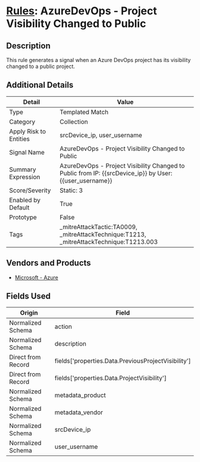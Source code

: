 # [Rules](README.md): AzureDevOps - Project Visibility Changed to Public

## Description
This rule generates a signal when an Azure DevOps project has its visibility changed to a public project.

## Additional Details
|Detail|Value|
|----|----|
|Type|Templated Match|
|Category|Collection|
|Apply Risk to Entities|srcDevice_ip, user_username|
|Signal Name|AzureDevOps - Project Visibility Changed to Public|
|Summary Expression|AzureDevOps - Project Visibility Changed to Public from IP: {{srcDevice_ip}} by User: {{user_username}}|
|Score/Severity|Static: 3|
|Enabled by Default|True|
|Prototype|False|
|Tags|_mitreAttackTactic:TA0009, _mitreAttackTechnique:T1213, _mitreAttackTechnique:T1213.003|
## Vendors and Products
- [Microsoft - Azure](../products/a1225af5-e778-4068-a9a2-47da93d1ff24.md)


## Fields Used

|Origin|Field|
|----|----|
|Normalized Schema|action|
|Normalized Schema|description|
|Direct from Record|fields['properties.Data.PreviousProjectVisibility']|
|Direct from Record|fields['properties.Data.ProjectVisibility']|
|Normalized Schema|metadata_product|
|Normalized Schema|metadata_vendor|
|Normalized Schema|srcDevice_ip|
|Normalized Schema|user_username|


